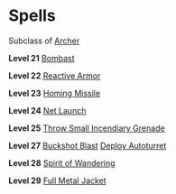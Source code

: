 <!-- TITLE: Soldier -->
<!-- SUBTITLE: Rugged and battleworn fighter that has seen many a battlefield.  These legends of the field of war have finely honed their marksmanship and abilities to delivery critical strikes to their foes, crippling them with their overwhelming arsenal. -->

# Spells
Subclass of [Archer](archer)

**Level 21**
[Bombast](bombast)

**Level 22**
[Reactive Armor](reactive-armor)

**Level 23**
[Homing Missile](homing-missile)

**Level 24**
[Net Launch](net-launch)

**Level 25**
[Throw Small Incendiary Grenade](throw-small-incendiary-grenade)

**Level 27**
[Buckshot Blast](buckshot-blast)
[Deploy Autoturret](deploy-autoturret)

**Level 28**
[Spirit of Wandering](spirit-of-wandering)

**Level 29**
[Full Metal Jacket](full-metal-jacket)